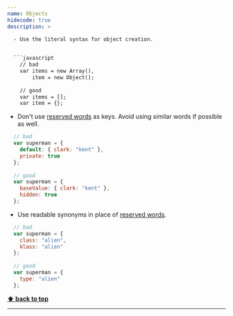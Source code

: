 ```yaml
---
name: Objects
hidecode: true
description: >
  
  - Use the literal syntax for object creation.


  ```javascript
    // bad
    var items = new Array(),
        item = new Object();
  
    // good
    var items = [];
    var item = {};
  ```
  
  - Don't use [reserved words](http://es5.github.io/#x7.6.1) as keys.  Avoid using similar words if possible as well.


  ```javascript
    // bad
    var superman = {
      default: { clark: "kent" },
      private: true
    };
    
    // good
    var superman = {
      baseValue: { clark: "kent" },
      hidden: true
    };
  ```

  - Use readable synonyms in place of [reserved words](http://es5.github.io/#x7.6.1).


  ```javascript
    // bad
    var superman = {
      class: "alien",
      klass: "alien"
    };
    
    // good
    var superman = {
      type: "alien"
    };
  ```

  **[⬆ back to top](#table-of-contents)**



---
```

